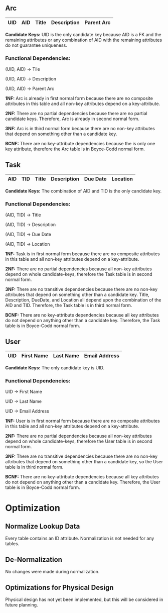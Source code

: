 ## Arc

| UID | AID | Title | Description | Parent Arc |
| --- | --- | --- | --- | --- |

**Candidate Keys:** UID is the only candidate key because AID is a FK and the remaining attributes or any combination of AID with the remaining attributes do not guarantee uniqueness.

### Functional Dependencies:

(UID, AID) -> Tile

(UID, AID) -> Description

(UID, AID) -> Parent Arc

**1NF:** Arc is already in first normal form because there are no composite attributes in this table and all non-key attributes depend on a key-attribute.

**2NF:** There are no partial dependencies because there are no partial candidate keys. Therefore, Arc is already in second normal form.

**3NF:** Arc is in third normal form because there are no non-key attributes that depend on something other than a candidate key.

**BCNF:** There are no key-attribute dependencies because the is only one key attribute, therefore the Arc table is in Boyce-Codd normal form.

## Task

| AID | TID | Title | Description | Due Date | Location |
| --- | --- | --- | --- | --- | --- |

**Candidate Keys:** The combination of AID and TID is the only candidate key.

### Functional Dependencies:

(AID, TID) -> Title

(AID, TID) -> Description

(AID, TID) -> Due Date

(AID, TID) -> Location

**1NF:** Task is in first normal form because there are no composite attributes in this table and all non-key attributes depend on a key-attribute.

**2NF:** There are no partial dependencies because all non-key attributes depend on whole candidate-keys, therefore the Task table is in second normal form.

**3NF:** There are no transitive dependencies because there are no non-key attributes that depend on something other than a candidate key. Title, Description, DueDate, and Location all depend upon the combination of the AID and TID. Therefore, the Task table is in third normal form.

**BCNF:** There are no key-attribute dependencies because all key attributes do not depend on anything other than a candidate key. Therefore, the Task table is in Boyce-Codd normal form.

## User

| UID | First Name | Last Name | Email Address |
| --- | --- | --- | --- |

**Candidate Keys:** The only candidate key is UID.

### Functional Dependencies:

UID -> First Name

UID -> Last Name

UID -> Email Address

**1NF:** User is in first normal form because there are no composite attributes in this table and all non-key attributes depend on a key-attribute.

**2NF:** There are no partial dependencies because all non-key attributes depend on whole candidate-keys, therefore the User table is in second normal form.

**3NF:** There are no transitive dependencies because there are no non-key attributes that depend on something other than a candidate key, so the User table is in third normal form.

**BCNF:** There are no key-attribute dependencies because all key attributes do not depend on anything other than a candidate key. Therefore, the User table is in Boyce-Codd normal form.

# Optimization

## Normalize Lookup Data

Every table contains an ID attribute. Normalization is not needed for any tables.

## De-Normalization

No changes were made during normalization.

## Optimizations for Physical Design

Physical design has not yet been implemented, but this will be considered in future planning.